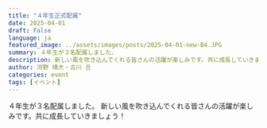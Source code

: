 ```yaml
---
title: "４年生正式配属"
date: 2025-04-01
draft: False
language: ja
featured_image: ../assets/images/posts/2025-04-01-new-B4.JPG
summary: ４年生が３名配属しました。
description: 新しい風を吹き込んでくれる皆さんの活躍が楽しみです。共に成長していきましょう！
author: 河野 晴大・古川 旦
categories: event
tags: [イベント]
---
```


４年生が３名配属しました。
新しい風を吹き込んでくれる皆さんの活躍が楽しみです。共に成長していきましょう！
